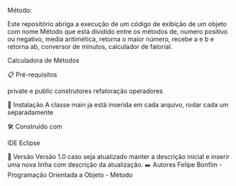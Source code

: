 Método:

Este repositório abriga a execução de um código de exibição de um objeto com nome Método que está dividido entre os métodos de, numero positivo ou negativo, media  aritimética,
retorna o maior número, recebe a e b e retorna ab, conversor de minutos, calculador de fatorial.

Calculadora de Métodos

📋 Pré-requisitos

private e public construtores refatoração
operadores

🔧 Instalação
A classe main ja está inserida em cada arquivo, rodar cada um separadamente

🛠️ Construído com

IDE Eclipse

📌 Versão Versão 1.0 caso seja atualizado manter a descrição inicial e inserir uma nova linha com descrição da atualização. ✒️ Autores Felipe Bonfim - Programação Orientada a Objeto - Método
